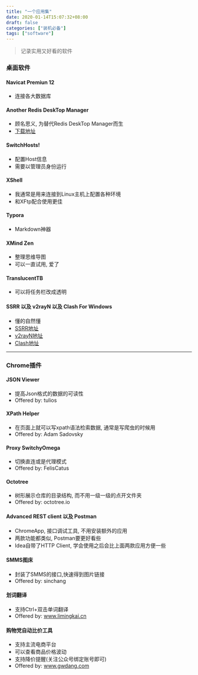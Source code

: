 ```yaml
---
title: "一个应用集"
date: 2020-01-14T15:07:32+08:00
draft: false
categories: ["装机必备"]
tags: ["software"]
---
```


> 记录实用又好看的软件

### 桌面软件

#### Navicat Premiun 12

* 连接各大数据库

#### Another Redis DeskTop Manager

* 顾名思义, 为替代Redis DeskTop Manager而生
* [下载地址](https://github.com/qishibo/AnotherRedisDesktopManager/)

#### SwitchHosts!

* 配置Host信息
* 需要以管理员身份运行

#### XShell

* 我通常是用来连接到Linux主机上配置各种环境
* 和XFtp配合使用更佳

#### Typora

* Markdown神器

#### XMind Zen

* 整理思维导图
* 可以一直试用, 爱了

#### TranslucentTB 

* 可以将任务栏改成透明

#### SSRR 以及 v2rayN 以及 Clash For Windows

* 懂的自然懂
* [SSRR地址](https://github.com/Anankke/SSRR-Windows)
* [v2rayN地址](https://github.com/2dust/v2rayN/releases)
* [Clash地址](https://github.com/Fndroid/clash_for_windows_pkg/releases)

---

###  Chrome插件

#### JSON Viewer

* 提高Json格式的数据的可读性
* Offered by: tulios

#### XPath Helper

* 在页面上就可以写xpath语法检索数据, 通常是写爬虫的时候用
* Offered by: Adam Sadovsky

#### Proxy SwitchyOmega

* 切换直连或是代理模式
* Offered by: FelisCatus

#### Octotree

* 树形展示仓库的目录结构, 而不用一级一级的点开文件夹
* Offered by: octotree.io

#### Advanced REST client 以及 Postman

* ChromeApp, 接口调试工具, 不用安装额外的应用
* 两款功能都类似, Postman要更好看些
* Idea自带了HTTP Client, 学会使用之后会比上面两款应用方便一些

#### SMMS图床

* 封装了SMMS的接口,快速得到图片链接
* Offered by: sinchang

#### 划词翻译

* 支持Ctrl+双击单词翻译
* Offered by: www.limingkai.cn

#### 购物党自动比价工具

* 支持主流电商平台
* 可以查看商品价格波动
* 支持降价提醒(关注公众号绑定账号即可)
* Offered by: www.gwdang.com
